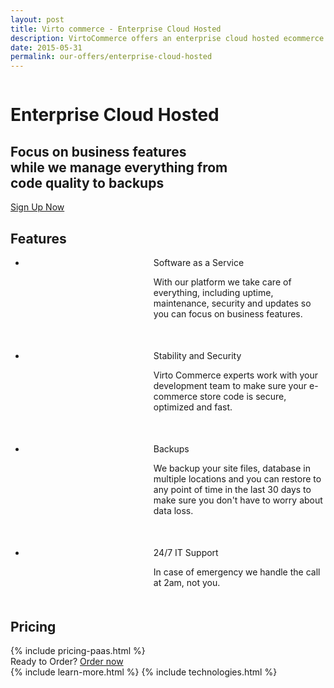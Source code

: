 ```yaml
---
layout: post
title: Virto commerce - Enterprise Cloud Hosted
description: VirtoCommerce offers an enterprise cloud hosted ecommerce platform designed to expand sales with simple and exciting ecommerce solutions.
date: 2015-05-31
permalink: our-offers/enterprise-cloud-hosted
---
```

<div class="slider">
	<img alt="" src="/Content/images/bg-enterprise.jpg" class="slider-bg">
	<div class="responsive">
		<div class="slider-info">
			<h1 class="slider-title">Enterprise Cloud Hosted</h1>
			<h2 class="slider-descr">
				Focus on business features <br /> 
				while we manage everything from <br /> 
				code quality to backups
			</h2>
			<a class="button fill" href="/our-offers/enterprise-cloud-hosted#pricing">Sign Up Now</a>
		</div>
	</div>
</div>
<article role="main" class="main">
	<!-- Proposal -->
	<div class="proposal __responsive">
		<h2 class="head-title">Features</h2>
		<ul class="list">
			<li class="list-item team" style="padding-left:205px; margin-bottom: 50px;">
				<div class="proposal-ico"></div>
				<p class="proposal-title">Software as a Service</p>
				<p class="proposal-descr">
				With our platform we take care of everything, including uptime, maintenance, security and updates so you
				can focus on business features.
				</p>
			</li>
			<li class="list-item updates" style="padding-left:205px; margin-bottom: 50px;">
				<div class="proposal-ico"></div>
				<p class="proposal-title">Stability and Security</p>
				<p class="proposal-descr">
				Virto Commerce experts work with your development team to make sure your e-commerce store code is secure,
				optimized and fast.
				</p>
			</li>
			<li class="list-item dev" style="padding-left:205px; margin-bottom: 50px;">
				<div class="proposal-ico"></div>
				<p class="proposal-title">Backups</p>
				<p class="proposal-descr">
					We backup your site files, database in multiple locations and you can restore to any point of time
					in the last 30 days to make sure you don't have to worry about data loss.
				</p>
			</li>
			<li class="list-item support" style="padding-left:205px; margin-bottom: 50px;">
				<div class="proposal-ico"></div>
				<p class="proposal-title">24/7 IT Support</p>
				<p class="proposal-descr">
				In case of emergency we handle the call at 2am, not you.
				</p>
			</li>
		</ul>
	</div>
    <div class="responsive">
        <h2 class="head-title">Pricing</h2>
        {% include pricing-paas.html %}
    </div>
	<div class="try-it">
		<span class="try-it-text">Ready to Order?</span> <a class="button fill" href="/contact-us">Order now</a>
	</div>
	{% include learn-more.html %}
	{% include technologies.html %}
</article>
